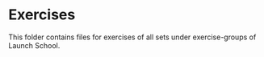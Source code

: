 # Exercises

This folder contains files for exercises of all sets under exercise-groups of Launch School.
